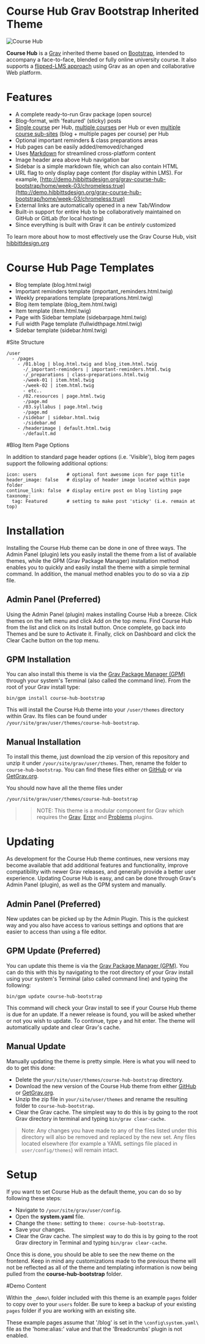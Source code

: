 # Course Hub Grav Bootstrap Inherited Theme

![Course Hub](screenshot.jpg)

**Course Hub** is a [Grav](http://getgrav.org) inherited theme based on  [Bootstrap](https://github.com/getgrav/grav-theme-bootstrap), intended to accompany a face-to-face, blended or fully online university course. It also supports a [flipped-LMS approach](http://hibbittsdesign.org/blog/posts/flipped-lms-using-an-open-and-collaborative-platform) using Grav as an open and collaborative Web platform.

# Features

* A complete ready-to-run Grav package (open source)
* Blog-format, with 'featured' (sticky) posts
* [Single course](http://hibbittsdesign.org/demo/grav-course-hub-bootstrap/) per Hub, [multiple courses](http://hibbittsdesign.org/demo/grav-multi-course-blog-hub/) per Hub or even [multiple course sub-sites](http://hibbittsdesign.org/demo/grav-multi-course-pages-hub/) (blog + multiple pages per course) per Hub
* Optional important reminders & class preparations areas
* Hub pages can be easily added/removed/changed
* Uses [Markdown](https://daringfireball.net/projects/markdown/) for streamlined cross-platform content
* Image header area above Hub navigation bar
* Sidebar is a simple markdown file, which can also contain HTML
* URL flag to only display page content (for display within LMS). For example, [http://demo.hibbittsdesign.org/grav-course-hub-bootstrap/home/week-03/chromeless:true](http://demo.hibbittsdesign.org/grav-course-hub-bootstrap/home/week-03/chromeless:true)
* External links are automatically opened in a new Tab/Window
* Built-in support for entire Hub to be collaboratively maintained on GitHub or GitLab (for local hosting)
* Since everything is built with Grav it can be _entirely_ customized

To learn more about how to most effectively use the Grav Course Hub, visit [hibbittdesign.org](http://hibbittsdesign.org/blog/)

# Course Hub Page Templates

* Blog template (blog.html.twig)
* Important reminders template (important_reminders.html.twig)
* Weekly preparations template (preparations.html.twig)
* Blog item template (blog_item.html.twig)
* Item template (item.html.twig)
* Page with Sidebar template (sidebarpage.html.twig)
* Full width Page template (fullwidthpage.html.twig)
* Sidebar template (sidebar.html.twig)

#Site Structure

```
/user
  - /pages
    - /01.blog | blog.html.twig and blog_item.html.twig
      -/_important-reminders | important-reminders.html.twig
      -/_preparations | class-preparations.html.twig
      -/week-01 | item.html.twig
      -/week-02 | item.html.twig
      - etc..
    - /02.resources | page.html.twig
      -/page.md
    - /03.syllabus | page.html.twig
      -/page.md
    - /sidebar | sidebar.html.twig
      -/sidebar.md
    - /headerimage | default.html.twig
      -/default.md
```

#Blog Item Page Options

In addition to standard page header options (i.e. 'Visible'), blog item pages support the following additional options:
```
icon: users           # optional font awesome icon for page title
header_image: false   # display of header image located within page folder
continue_link: false  # display entire post on blog listing page
taxonomy:
  tag: Featured       # setting to make post 'sticky' (i.e. remain at top)
```

# Installation

Installing the Course Hub theme can be done in one of three ways. The Admin Panel (plugin) lets you easily install the theme from a list of available themes, while the GPM (Grav Package Manager) installation method enables you to quickly and easily install the theme with a simple terminal command. In addition, the manual method enables you to do so via a zip file.

## Admin Panel (Preferred)

Using the Admin Panel (plugin) makes installing Course Hub a breeze. Click themes on the left menu and click Add on the top menu. Find Course Hub from the list and click on its Install button. Once complete, go back into Themes and be sure to Activate it. Finally, click on Dashboard and click the Clear Cache button on the top menu.

## GPM Installation

You can also install this theme is via the [Grav Package Manager (GPM)](http://learn.getgrav.org/advanced/grav-gpm) through your system's Terminal (also called the command line).  From the root of your Grav install type:

    bin/gpm install course-hub-bootstrap

This will install the Course Hub theme into your `/user/themes` directory within Grav. Its files can be found under `/your/site/grav/user/themes/course-hub-bootstrap`.

## Manual Installation

To install this theme, just download the zip version of this repository and unzip it under `/your/site/grav/user/themes`. Then, rename the folder to `course-hub-bootstrap`. You can find these files either on [GitHub](https://github.com/hibbitts-design/grav-theme-course-hub-bootstrap) or via [GetGrav.org](http://getgrav.org/downloads/themes).

You should now have all the theme files under

    /your/site/grav/user/themes/course-hub-bootstrap

>> NOTE: This theme is a modular component for Grav which requires the [Grav](http://github.com/getgrav/grav), [Error](https://github.com/getgrav/grav-theme-error) and [Problems](https://github.com/getgrav/grav-plugin-problems) plugins.

# Updating

As development for the Course Hub theme continues, new versions may become available that add additional features and functionality, improve compatibility with newer Grav releases, and generally provide a better user experience. Updating Course Hub is easy, and can be done through Grav's Admin Panel (plugin), as well as the GPM system and manually.

## Admin Panel (Preferred)

New updates can be picked up by the Admin Plugin. This is the quickest way and you also have access to various settings and options that are easier to access than using a file editor.

## GPM Update (Preferred)

You can update this theme is via the [Grav Package Manager (GPM)](http://learn.getgrav.org/advanced/grav-gpm). You can do this with this by navigating to the root directory of your Grav install using your system's Terminal (also called command line) and typing the following:

    bin/gpm update course-hub-bootstrap

This command will check your Grav install to see if your Course Hub theme is due for an update. If a newer release is found, you will be asked whether or not you wish to update. To continue, type `y` and hit enter. The theme will automatically update and clear Grav's cache.

## Manual Update

Manually updating the theme is pretty simple. Here is what you will need to do to get this done:

* Delete the `your/site/user/themes/course-hub-bootstrap` directory.
* Download the new version of the Course Hub theme from either [GitHub](https://github.com/hibbitts-design/grav-theme-course-hub-bootstrap) or [GetGrav.org](http://getgrav.org/downloads/themes#extras).
* Unzip the zip file in `your/site/user/themes` and rename the resulting folder to `course-hub-bootstrap`.
* Clear the Grav cache. The simplest way to do this is by going to the root Grav directory in terminal and typing `bin/grav clear-cache`.

> Note: Any changes you have made to any of the files listed under this directory will also be removed and replaced by the new set. Any files located elsewhere (for example a YAML settings file placed in `user/config/themes`) will remain intact.

# Setup

If you want to set Course Hub as the default theme, you can do so by following these steps:

* Navigate to `/your/site/grav/user/config`.
* Open the **system.yaml** file.
* Change the `theme:` setting to `theme: course-hub-bootstrap`.
* Save your changes.
* Clear the Grav cache. The simplest way to do this is by going to the root Grav directory in Terminal and typing `bin/grav clear-cache`.

Once this is done, you should be able to see the new theme on the frontend. Keep in mind any customizations made to the previous theme will not be reflected as all of the theme and templating information is now being pulled from the **course-hub-bootstrap** folder.

#Demo Content

Within the `_demo\` folder included with this theme is an example `pages` folder to copy over to your `users` folder. Be sure to keep a backup of your existing `pages` folder if you are working with an existing site.

These example pages assume that '/blog' is set in the `\config\system.yaml\` file as the 'home:alias:' value and that the 'Breadcrumbs' plugin is not enabled.
